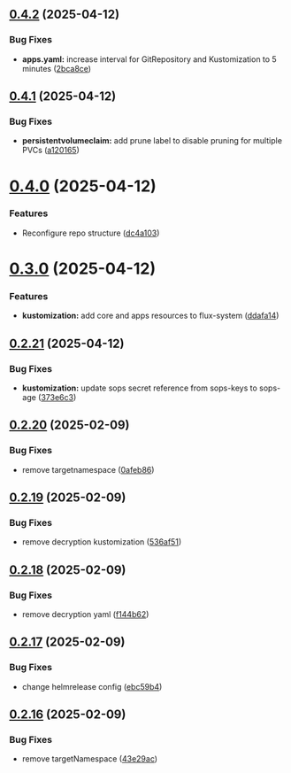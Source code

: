 ## [0.4.2](https://github.com/binary-braids/kubernetes-homelab/compare/v0.4.1...v0.4.2) (2025-04-12)


### Bug Fixes

* **apps.yaml:** increase interval for GitRepository and Kustomization to 5 minutes ([2bca8ce](https://github.com/binary-braids/kubernetes-homelab/commit/2bca8ce25af764d0838a0ecdc87e270d77a2b1cb))



## [0.4.1](https://github.com/binary-braids/kubernetes-homelab/compare/v0.4.0...v0.4.1) (2025-04-12)


### Bug Fixes

* **persistentvolumeclaim:** add prune label to disable pruning for multiple PVCs ([a120165](https://github.com/binary-braids/kubernetes-homelab/commit/a1201658e6919bdb724a71126fe428b7c8d8678f))



# [0.4.0](https://github.com/binary-braids/kubernetes-homelab/compare/v0.3.0...v0.4.0) (2025-04-12)


### Features

* Reconfigure repo structure ([dc4a103](https://github.com/binary-braids/kubernetes-homelab/commit/dc4a103fbbe1af1dd51b1aa87adc2588089cf2ea))



# [0.3.0](https://github.com/binary-braids/kubernetes-homelab/compare/v0.2.21...v0.3.0) (2025-04-12)


### Features

* **kustomization:** add core and apps resources to flux-system ([ddafa14](https://github.com/binary-braids/kubernetes-homelab/commit/ddafa14e4c52947c47ecae92777d4cbd5748f053))



## [0.2.21](https://github.com/binary-braids/kubernetes-homelab/compare/v0.2.20...v0.2.21) (2025-04-12)


### Bug Fixes

* **kustomization:** update sops secret reference from sops-keys to sops-age ([373e6c3](https://github.com/binary-braids/kubernetes-homelab/commit/373e6c34c191fa86d92468d68568c60cd549408f))



## [0.2.20](https://github.com/binary-braids/kubernetes-homelab/compare/v0.2.19...v0.2.20) (2025-02-09)


### Bug Fixes

* remove targetnamespace ([0afeb86](https://github.com/binary-braids/kubernetes-homelab/commit/0afeb867d6208ac72334a62ae031bc77baaadfe6))



## [0.2.19](https://github.com/binary-braids/kubernetes-homelab/compare/v0.2.18...v0.2.19) (2025-02-09)


### Bug Fixes

* remove decryption kustomization ([536af51](https://github.com/binary-braids/kubernetes-homelab/commit/536af513e7ac41627c81786feb78685d2a7d1b58))



## [0.2.18](https://github.com/binary-braids/kubernetes-homelab/compare/v0.2.17...v0.2.18) (2025-02-09)


### Bug Fixes

* remove decryption yaml ([f144b62](https://github.com/binary-braids/kubernetes-homelab/commit/f144b622b53adc4e1b1d8e85bc7f4d475ded2ad6))



## [0.2.17](https://github.com/binary-braids/kubernetes-homelab/compare/v0.2.16...v0.2.17) (2025-02-09)


### Bug Fixes

* change helmrelease config ([ebc59b4](https://github.com/binary-braids/kubernetes-homelab/commit/ebc59b4d7edb866846f9946193a3eb2183194489))



## [0.2.16](https://github.com/binary-braids/kubernetes-homelab/compare/v0.2.15...v0.2.16) (2025-02-09)


### Bug Fixes

* remove targetNamespace ([43e29ac](https://github.com/binary-braids/kubernetes-homelab/commit/43e29acc598add8559bd4f0b7b5358fce27566c2))



